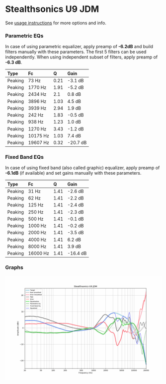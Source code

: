 # Stealthsonics U9 JDM
See [usage instructions](https://github.com/jaakkopasanen/AutoEq#usage) for more options and info.

### Parametric EQs
In case of using parametric equalizer, apply preamp of **-6.2dB** and build filters manually
with these parameters. The first 5 filters can be used independently.
When using independent subset of filters, apply preamp of **-6.3 dB**.

| Type    | Fc       |    Q | Gain     |
|:--------|:---------|:-----|:---------|
| Peaking | 73 Hz    | 0.21 | -3.1 dB  |
| Peaking | 1770 Hz  | 1.91 | -5.2 dB  |
| Peaking | 2434 Hz  | 2.1  | 0.8 dB   |
| Peaking | 3896 Hz  | 1.03 | 4.5 dB   |
| Peaking | 3939 Hz  | 2.94 | 1.9 dB   |
| Peaking | 242 Hz   | 1.83 | -0.5 dB  |
| Peaking | 938 Hz   | 1.23 | 1.0 dB   |
| Peaking | 1270 Hz  | 3.43 | -1.2 dB  |
| Peaking | 10175 Hz | 1.03 | 7.4 dB   |
| Peaking | 19607 Hz | 0.32 | -20.7 dB |

### Fixed Band EQs
In case of using fixed band (also called graphic) equalizer, apply preamp of **-6.1dB**
(if available) and set gains manually with these parameters.

| Type    | Fc       |    Q | Gain     |
|:--------|:---------|:-----|:---------|
| Peaking | 31 Hz    | 1.41 | -2.6 dB  |
| Peaking | 62 Hz    | 1.41 | -2.2 dB  |
| Peaking | 125 Hz   | 1.41 | -2.4 dB  |
| Peaking | 250 Hz   | 1.41 | -2.3 dB  |
| Peaking | 500 Hz   | 1.41 | -0.1 dB  |
| Peaking | 1000 Hz  | 1.41 | -0.2 dB  |
| Peaking | 2000 Hz  | 1.41 | -3.5 dB  |
| Peaking | 4000 Hz  | 1.41 | 6.2 dB   |
| Peaking | 8000 Hz  | 1.41 | 3.9 dB   |
| Peaking | 16000 Hz | 1.41 | -16.4 dB |

### Graphs
![](./Stealthsonics%20U9%20JDM.png)